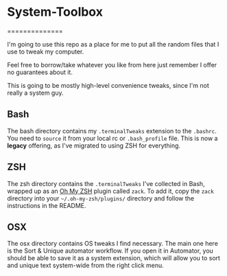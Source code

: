 # System-Toolbox

==============

I'm going to use this repo as a place for me to put all the random files that I use to tweak my computer.

Feel free to borrow/take whatever you like from here just remember I offer no guarantees about it.

This is going to be mostly high-level convenience tweaks, since I'm not really a system guy.

## Bash

The bash directory contains my `.terminalTweaks` extension to the `.bashrc`. You need to `source` it from your local rc or `.bash_profile` file. This is now a **legacy** offering, as I've migrated to using ZSH for everything.

## ZSH

The zsh directory contains the `.terminalTweaks` I've collected in Bash, wrapped up as an [Oh My ZSH](https://ohmyz.sh/) plugin called `zack`. To add it, copy the `zack` directory into your `~/.oh-my-zsh/plugins/` directory and follow the instructions in the README.

## OSX

The osx directory contains OS tweaks I find necessary. The main one here is the Sort & Unique automator workflow. If you open it in Automator, you should be able to save it as a system extension, which will allow you to sort and unique text system-wide from the right click menu.
